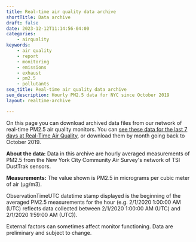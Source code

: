 ```yaml
---
title: Real-time air quality data archive
shortTitle: Data archive
draft: false
date: 2023-12-12T11:14:56-04:00
categories:
    - airquality
keywords:
    - air quality
    - report
    - monitoring
    - emissions
    - exhaust
    - pm2.5
    - pollutants
seo_title: Real-time air quality data archive
seo_description: Hourly PM2.5 data for NYC since October 2019
layout: realtime-archive

---
```


On this page you can download archived data files from our network of real-time PM2.5 air quality monitors. You can  [see these data for the last 7 days at Real-Time Air Quality](..), or download them by month going back to October 2019.

**About the data:** Data in this archive are hourly averaged measurements of PM2.5 from the New York City Community Air Survey's network of TSI DustTrak sensors.

**Measurements:** The value shown is PM2.5 in micrograms per cubic meter of air (µg/m3).

ObservationTimeUTC datetime stamp displayed is the beginning of the averaged PM2.5 measurements for the hour (e.g. 2/1/2020 1:00:00 AM (UTC) reflects data collected between 2/1/2020 1:00:00 AM (UTC) and 2/1/2020 1:59:00 AM (UTC)).

External factors can sometimes affect monitor functioning. Data are preliminary and subject to change.
